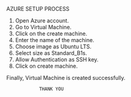 AZURE SETUP PROCESS

1. Open Azure account.
2. Go to Virtual Machine.
3. Click on the create machine.
4. Enter the name of the machine.
5. Choose image as Ubuntu LTS.
6. Select size as Standard_B1s.
7. Allow Authentication as SSH key.
8. Click on create machine.

Finally, Virtual Machine is created successfully.

                THANK YOU